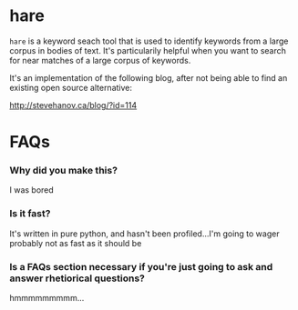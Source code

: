 # hare

`hare` is a keyword seach tool that is used to identify keywords from a large corpus in bodies of text. It's particularily helpful when you want to search for near matches of a large corpus of keywords.

It's an implementation of the following blog, after not being able to find an existing open source alternative:

http://stevehanov.ca/blog/?id=114

# FAQs

### Why did you make this?
I was bored

### Is it fast?
It's written in pure python, and hasn't been profiled...I'm going to wager probably not as fast as it should be

### Is a FAQs section necessary if you're just going to ask and answer rhetiorical questions?
hmmmmmmmmm...
